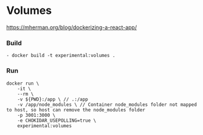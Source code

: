 # Volumes

https://mherman.org/blog/dockerizing-a-react-app/

### Build
```
- docker build -t experimental:volumes .
```

### Run
```
docker run \
    -it \
    --rm \
    -v ${PWD}:/app \ // .:/app
    -v /app/node_modules \ // Container node_modules folder not mapped to host, so host can remove the node_modules folder
    -p 3001:3000 \
    -e CHOKIDAR_USEPOLLING=true \
    experimental:volumes
```
